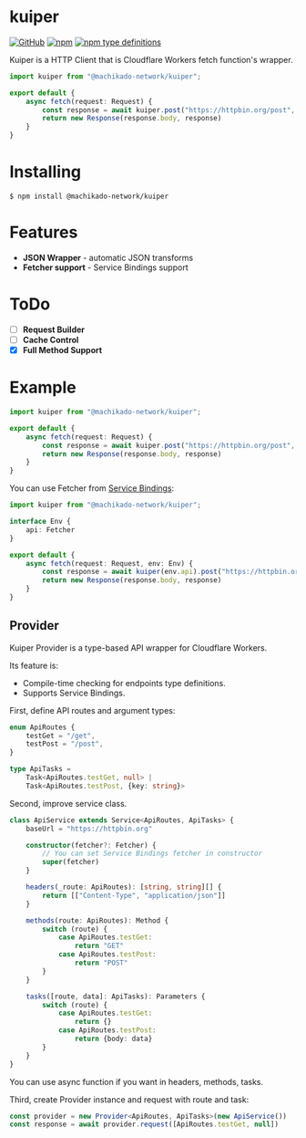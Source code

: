 # kuiper

[![GitHub](https://img.shields.io/github/license/machikado-network/kuiper)](https://github.com/machikado-network/kuiper/blob/main/LICENSE)
[![npm](https://img.shields.io/npm/v/@machikado-network/kuiper)](https://www.npmjs.com/package/@machikado-network/kuiper)
[![npm type definitions](https://img.shields.io/npm/types/@machikado-network/kuiper)](https://www.npmjs.com/package/@machikado-network/kuiper)

Kuiper is a HTTP Client that is Cloudflare Workers fetch function's wrapper.

```typescript
import kuiper from "@machikado-network/kuiper";

export default {
    async fetch(request: Request) {
        const response = await kuiper.post("https://httpbin.org/post", {key: "value"})
        return new Response(response.body, response)
    }
}
```

# Installing

```shell
$ npm install @machikado-network/kuiper
```

# Features

- **JSON Wrapper** - automatic JSON transforms
- **Fetcher support** - Service Bindings support

# ToDo

- [ ] **Request Builder**
- [ ] **Cache Control**
- [x] **Full Method Support**

# Example

```typescript
import kuiper from "@machikado-network/kuiper";

export default {
    async fetch(request: Request) {
        const response = await kuiper.post("https://httpbin.org/post", {key: "value"})
        return new Response(response.body, response)
    }
}
```

You can use Fetcher from [Service Bindings](https://developers.cloudflare.com/workers/runtime-apis/service-bindings/):


```typescript
import kuiper from "@machikado-network/kuiper";

interface Env {
    api: Fetcher
}

export default {
    async fetch(request: Request, env: Env) {
        const response = await kuiper(env.api).post("https://httpbin.org/post", {key: "value"})
        return new Response(response.body, response)
    }
}
```

## Provider

Kuiper Provider is a type-based API wrapper for Cloudflare Workers.

Its feature is:

- Compile-time checking for endpoints type definitions.
- Supports Service Bindings.

First, define API routes and argument types:

```typescript
enum ApiRoutes {
    testGet = "/get",
    testPost = "/post",
}

type ApiTasks =
    Task<ApiRoutes.testGet, null> |
    Task<ApiRoutes.testPost, {key: string}>
```

Second, improve service class.

```typescript
class ApiService extends Service<ApiRoutes, ApiTasks> {
    baseUrl = "https://httpbin.org"

    constructor(fetcher?: Fetcher) {
        // You can set Service Bindings fetcher in constructor
        super(fetcher)
    }

    headers(_route: ApiRoutes): [string, string][] {
        return [["Content-Type", "application/json"]]
    }

    methods(route: ApiRoutes): Method {
        switch (route) {
            case ApiRoutes.testGet:
                return "GET"
            case ApiRoutes.testPost:
                return "POST"
        }
    }

    tasks([route, data]: ApiTasks): Parameters {
        switch (route) {
            case ApiRoutes.testGet:
                return {}
            case ApiRoutes.testPost:
                return {body: data}
        }
    }
}
```

You can use async function if you want in headers, methods, tasks.

Third, create Provider instance and request with route and task:

```typescript
const provider = new Provider<ApiRoutes, ApiTasks>(new ApiService())
const response = await provider.request([ApiRoutes.testGet, null])
```
